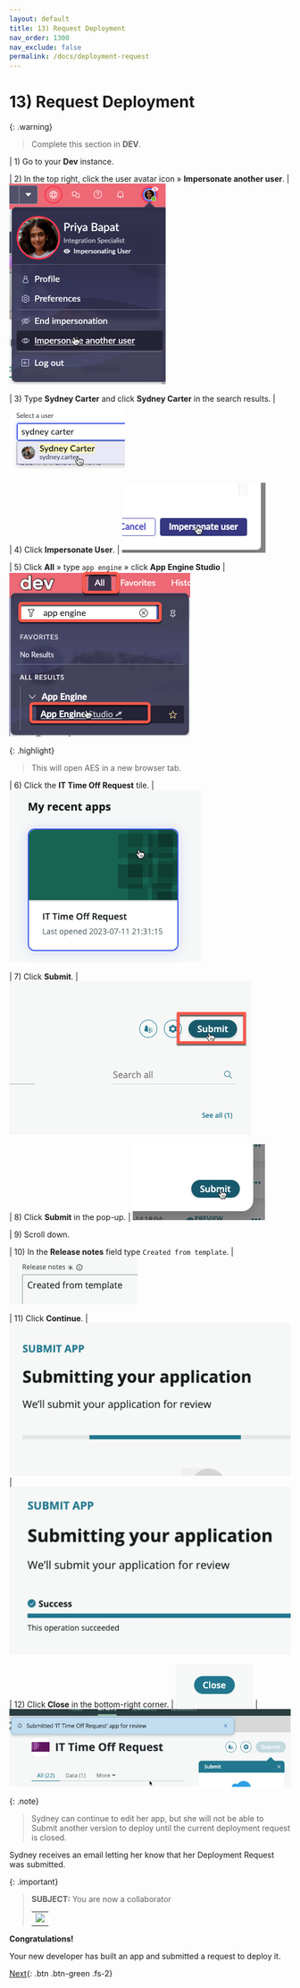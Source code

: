 ```yaml
---
layout: default
title: 13) Request Deployment
nav_order: 1300
nav_exclude: false
permalink: /docs/deployment-request
---
```


# 13) Request Deployment

{: .warning}
> Complete this section in **DEV**.

| 1) Go to your **Dev** instance.

| 2) In the top right, click the user avatar icon » **Impersonate another user**.
| ![](../assets/images/2023-07-11-21-59-51.png)

| 3) Type **Sydney Carter** and click **Sydney Carter** in the search results.
| ![](../assets/images/2023-03-14-12-34-01.png)

| 4) Click **Impersonate User**. 
| ![](../assets/images/2023-03-14-12-34-24.png)

| 5) Click **All** » type ```app engine``` » click **App Engine Studio**
| ![](../assets/images/2023-07-11-17-18-49.png)

{: .highlight}
> This will open AES in a new browser tab.

| 6) Click the **IT Time Off Request** tile.
| ![](../assets/images/2023-07-11-22-01-34.png)

| 7) Click **Submit**.
| ![](../assets/images/2023-03-14-13-21-30.png)

| 8) Click **Submit** in the pop-up. 
| ![](../assets/images/2023-03-14-13-22-52.png)

| 9) Scroll down.

| 10) In the **Release notes** field type ```Created from template```.
| ![](../assets/images/2023-03-14-13-23-47.png)

| 11) Click **Continue**.
| ![](../assets/images/2023-03-14-13-24-23.png)
| ![](../assets/images/2023-03-14-13-24-30.png)

| 12) Click **Close** in the bottom-right corner.
| ![](../assets/images/2023-03-14-13-24-49.png)
| ![](../assets/images/2023-03-14-13-25-53.png)

{: .note}
> Sydney can continue to edit her app, but she will not be able to Submit another version to deploy until the current deployment request is closed.

Sydney receives an email letting her know that her Deployment Request was submitted. 

{: .important}
> **SUBJECT:** You are now a collaborator
> <table>
> <tbody>
> <tr>
> <td>
> <img src="https://creatorworkflowsnow.github.io/lab-aemc-utah/assets/images/2023-07-11-22-05-08.png">
> </td>
> </tr>
> </tbody>
> </table>

**Congratulations!** 

Your new developer has built an app and submitted a request to deploy it.


[Next](/lab-aemc-utah/docs/deployment-approval){: .btn .btn-green .fs-2}